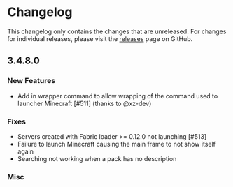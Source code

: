 # Changelog

This changelog only contains the changes that are unreleased. For changes for individual releases, please visit the
[releases](https://github.com/ATLauncher/ATLauncher/releases) page on GitHub.

## 3.4.8.0

### New Features
- Add in wrapper command to allow wrapping of the command used to launcher Minecraft [#511] (thanks to @xz-dev)

### Fixes
- Servers created with Fabric loader >= 0.12.0 not launching [#513]
- Failure to launch Minecraft causing the main frame to not show itself again
- Searching not working when a pack has no description

### Misc

